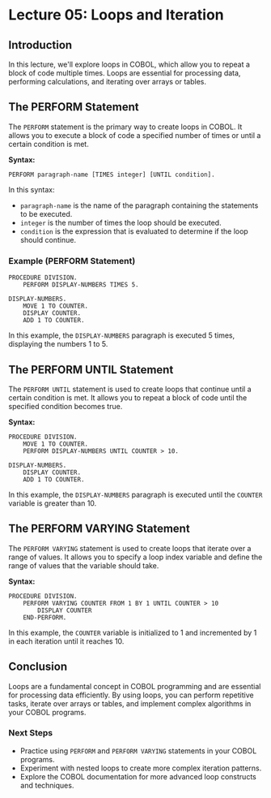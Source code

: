 # Lecture 05: Loops and Iteration

## Introduction

In this lecture, we'll explore loops in COBOL, which allow you to repeat a block of code multiple times. Loops are essential for processing data, performing calculations, and iterating over arrays or tables.

## The PERFORM Statement

The `PERFORM` statement is the primary way to create loops in COBOL. It allows you to execute a block of code a specified number of times or until a certain condition is met.

**Syntax:**

```cobol
PERFORM paragraph-name [TIMES integer] [UNTIL condition].
```

In this syntax:

- `paragraph-name` is the name of the paragraph containing the statements to be executed.
- `integer` is the number of times the loop should be executed.
- `condition` is the expression that is evaluated to determine if the loop should continue.

### Example (PERFORM Statement)

```cobol
PROCEDURE DIVISION.
    PERFORM DISPLAY-NUMBERS TIMES 5.

DISPLAY-NUMBERS.
    MOVE 1 TO COUNTER.
    DISPLAY COUNTER.
    ADD 1 TO COUNTER.
```

In this example, the `DISPLAY-NUMBERS` paragraph is executed 5 times, displaying the numbers 1 to 5.

## The PERFORM UNTIL Statement

The `PERFORM UNTIL` statement is used to create loops that continue until a certain condition is met. It allows you to repeat a block of code until the specified condition becomes true.

**Syntax:**

```cobol
PROCEDURE DIVISION.
    MOVE 1 TO COUNTER.
    PERFORM DISPLAY-NUMBERS UNTIL COUNTER > 10.

DISPLAY-NUMBERS.
    DISPLAY COUNTER.
    ADD 1 TO COUNTER.
```

In this example, the `DISPLAY-NUMBERS` paragraph is executed until the `COUNTER` variable is greater than 10.

## The PERFORM VARYING Statement

The `PERFORM VARYING` statement is used to create loops that iterate over a range of values. It allows you to specify a loop index variable and define the range of values that the variable should take.

**Syntax:**

```cobol
PROCEDURE DIVISION.
    PERFORM VARYING COUNTER FROM 1 BY 1 UNTIL COUNTER > 10
        DISPLAY COUNTER
    END-PERFORM.
```

In this example, the `COUNTER` variable is initialized to 1 and incremented by 1 in each iteration until it reaches 10.

## Conclusion

Loops are a fundamental concept in COBOL programming and are essential for processing data efficiently. By using loops, you can perform repetitive tasks, iterate over arrays or tables, and implement complex algorithms in your COBOL programs.

### Next Steps

- Practice using `PERFORM` and `PERFORM VARYING` statements in your COBOL programs.
- Experiment with nested loops to create more complex iteration patterns.
- Explore the COBOL documentation for more advanced loop constructs and techniques.
